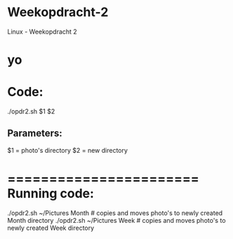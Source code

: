 # Weekopdracht-2
Linux - Weekopdracht 2


yo
=======================
 Code:
=======================
./opdr2.sh $1 $2

Parameters:
-----------------
$1 = photo's directory
$2 = new directory  

=======================
 Running code:
=======================
./opdr2.sh ~/Pictures Month         # copies and moves photo's to newly created Month directory
./opdr2.sh ~/Pictures Week          # copies and moves photo's to newly created Week directory
